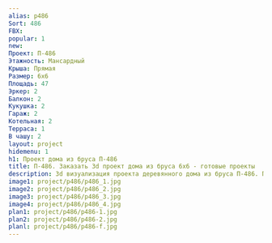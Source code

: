 ```yaml
---
alias: p486
Sort: 486
FBX: 
popular: 1
new: 
Проект: П-486
Этажность: Мансардный
Крыша: Прямая
Размер: 6х6
Площадь: 47
Эркер: 2
Балкон: 2
Кукушка: 2
Гараж: 2
Котельная: 2
Терраса: 1
В чашу: 2
layout: project
hidemenu: 1
h1: Проект дома из бруса П-486
title: П-486. Заказать 3d проект дома из бруса 6х6 - готовые проекты
description: 3d визуализация проекта деревянного дома из бруса П-486. Площадь 47 м2, размер 6х6. Вы можете внести любые изменения в проект.
image1: project/p486/p486_1.jpg
image2: project/p486/p486_2.jpg
image3: project/p486/p486_3.jpg
image4: project/p486/p486_4.jpg
plan1: project/p486/p486-1.jpg
plan2: project/p486/p486-2.jpg
planl: project/p486/p486-f.jpg
---
```

